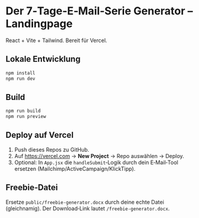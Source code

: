 # Der 7‑Tage‑E‑Mail‑Serie Generator – Landingpage

React + Vite + Tailwind. Bereit für Vercel.

## Lokale Entwicklung
```bash
npm install
npm run dev
```

## Build
```bash
npm run build
npm run preview
```

## Deploy auf Vercel
1. Push dieses Repos zu GitHub.
2. Auf https://vercel.com → **New Project** → Repo auswählen → Deploy.
3. Optional: In `App.jsx` die `handleSubmit`‑Logik durch dein E‑Mail‑Tool ersetzen (Mailchimp/ActiveCampaign/KlickTipp).

## Freebie‑Datei
Ersetze `public/freebie-generator.docx` durch deine echte Datei (gleichnamig). Der Download‑Link lautet `/freebie-generator.docx`.
